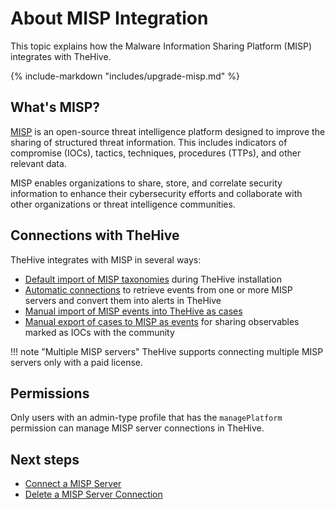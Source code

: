 # About MISP Integration

This topic explains how the Malware Information Sharing Platform (MISP) integrates with TheHive.

{% include-markdown "includes/upgrade-misp.md" %}

## What's MISP?

[MISP](https://www.misp-project.org/) is an open-source threat intelligence platform designed to improve the sharing of structured threat information. This includes indicators of compromise (IOCs), tactics, techniques, procedures (TTPs), and other relevant data.

MISP enables organizations to share, store, and correlate security information to enhance their cybersecurity efforts and collaborate with other organizations or threat intelligence communities.

## Connections with TheHive

TheHive integrates with MISP in several ways:

* [Default import of MISP taxonomies](../../administration/taxonomies/about-taxonomies.md) during TheHive installation
* [Automatic connections](connect-a-misp-server.md) to retrieve events from one or more MISP servers and convert them into alerts in TheHive
* [Manual import of MISP events into TheHive as cases](../../user-guides/analyst-corner/cases/create-a-new-case.md#create-a-case-from-a-misp-event)
* [Manual export of cases to MISP as events](../../user-guides/analyst-corner/cases/export-a-case-to-misp.md) for sharing observables marked as IOCs with the community

!!! note "Multiple MISP servers"
    TheHive supports connecting multiple MISP servers only with a paid license.

## Permissions

Only users with an admin-type profile that has the `managePlatform` permission can manage MISP server connections in TheHive.

<h2>Next steps</h2>

* [Connect a MISP Server](connect-a-misp-server.md)
* [Delete a MISP Server Connection](delete-a-misp-server.md)